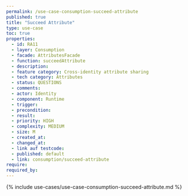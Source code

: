 ```yaml
---
permalink: /use-case-consumption-succeed-attribute
published: true
title: "Succeed Attribute"
type: use-case
toc: true
properties:
  - id: RA11
  - layer: Consumption
  - facade: AttributesFacade
  - function: succeedAttribute
  - description:
  - feature category: Cross-identity attribute sharing
  - tech category: Attributes
  - status: QUESTIONS
  - comments:
  - actor: Identity
  - component: Runtime
  - trigger:
  - precondition:
  - result:
  - priority: HIGH
  - complexity: MEDIUM
  - size: M
  - created_at:
  - changed_at:
  - link auf testcode:
  - published: default
  - link: consumption/succeed-attribute
require:
required_by:
---
```


{% include use-cases/use-case-consumption-succeed-attribute.md %}

